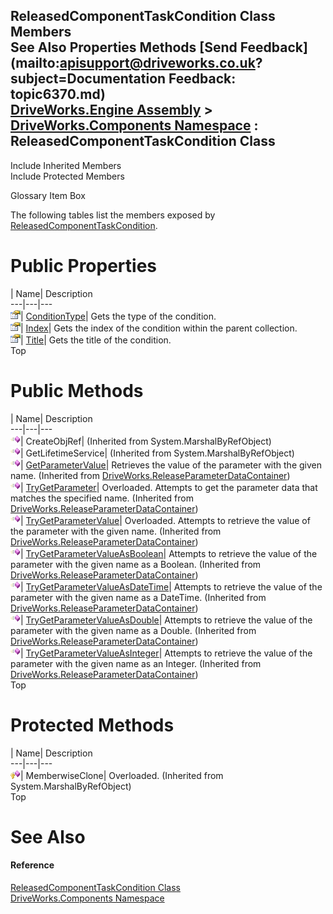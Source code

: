 ReleasedComponentTaskCondition Class Members   
See Also Properties Methods [Send Feedback](mailto:apisupport@driveworks.co.uk?subject=Documentation Feedback: topic6370.md)  
[DriveWorks.Engine Assembly](topic2156.md) > [DriveWorks.Components Namespace](topic6089.md) : ReleasedComponentTaskCondition Class  
---  
  
Include Inherited Members    
Include Protected Members  


Glossary Item Box

The following tables list the members exposed by [ReleasedComponentTaskCondition](topic6370.md).

# Public Properties

| Name| Description  
---|---|---  
![Public Property](dotnetimages/publicProperty.gif)| [ConditionType](topic6376.md)| Gets the type of the condition.   
![Public Property](dotnetimages/publicProperty.gif)| [Index](topic6377.md)| Gets the index of the condition within the parent collection.   
![Public Property](dotnetimages/publicProperty.gif)| [Title](topic6378.md)| Gets the title of the condition.   
Top

# Public Methods

| Name| Description  
---|---|---  
![Public Method](dotnetimages/publicMethod.gif)| CreateObjRef|  (Inherited from System.MarshalByRefObject)  
![Public Method](dotnetimages/publicMethod.gif)| GetLifetimeService|  (Inherited from System.MarshalByRefObject)  
![Public Method](dotnetimages/publicMethod.gif)| [GetParameterValue](topic5152.md)| Retrieves the value of the parameter with the given name. (Inherited from [DriveWorks.ReleaseParameterDataContainer](topic5145.md))  
![Public Method](dotnetimages/publicMethod.gif)| [TryGetParameter](topic5153.md)| Overloaded. Attempts to get the parameter data that matches the specified name. (Inherited from [DriveWorks.ReleaseParameterDataContainer](topic5145.md))  
![Public Method](dotnetimages/publicMethod.gif)| [TryGetParameterValue](topic5156.md)| Overloaded. Attempts to retrieve the value of the parameter with the given name. (Inherited from [DriveWorks.ReleaseParameterDataContainer](topic5145.md))  
![Public Method](dotnetimages/publicMethod.gif)| [TryGetParameterValueAsBoolean](topic5161.md)| Attempts to retrieve the value of the parameter with the given name as a Boolean. (Inherited from [DriveWorks.ReleaseParameterDataContainer](topic5145.md))  
![Public Method](dotnetimages/publicMethod.gif)| [TryGetParameterValueAsDateTime](topic5162.md)| Attempts to retrieve the value of the parameter with the given name as a DateTime. (Inherited from [DriveWorks.ReleaseParameterDataContainer](topic5145.md))  
![Public Method](dotnetimages/publicMethod.gif)| [TryGetParameterValueAsDouble](topic5163.md)| Attempts to retrieve the value of the parameter with the given name as a Double. (Inherited from [DriveWorks.ReleaseParameterDataContainer](topic5145.md))  
![Public Method](dotnetimages/publicMethod.gif)| [TryGetParameterValueAsInteger](topic5164.md)| Attempts to retrieve the value of the parameter with the given name as an Integer. (Inherited from [DriveWorks.ReleaseParameterDataContainer](topic5145.md))  
Top

# Protected Methods

| Name| Description  
---|---|---  
![Protected Method](dotnetimages/protectedMethod.gif)| MemberwiseClone| Overloaded. (Inherited from System.MarshalByRefObject)  
Top

# See Also

#### Reference

[ReleasedComponentTaskCondition Class](topic6370.md)   
[DriveWorks.Components Namespace](topic6089.md)


